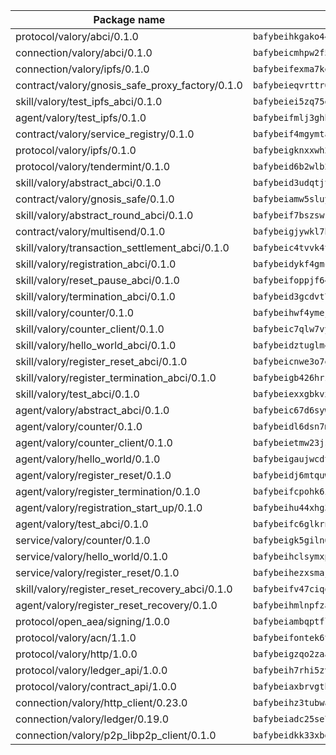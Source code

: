 | Package name                                                  | Package hash                                                  |
| ------------------------------------------------------------- | ------------------------------------------------------------- |
| protocol/valory/abci/0.1.0                                    | `bafybeihkgako44fzgurcv4hgbems4ptdtosae4lopnnr75eczb6kx3x2lm` |
| connection/valory/abci/0.1.0                                  | `bafybeicmhpw2f5c3vds6lwlv2q4fa5nd6zonnvgdretrwfly7ylpiofdqq` |
| connection/valory/ipfs/0.1.0                                  | `bafybeifexma7kexkx3mcvgdi5i2f2oyq26fezadb6yfztspq4ky64tcmnm` |
| contract/valory/gnosis_safe_proxy_factory/0.1.0               | `bafybeieqvrttr6fiidrzab5t2toyewixqg7oayvdo64sidi33ouro5ixdu` |
| skill/valory/test_ipfs_abci/0.1.0                             | `bafybeiei5zq75ebogael3c74rlepxh5fnge3o7iplpdzse3xp5uhck5spm` |
| agent/valory/test_ipfs/0.1.0                                  | `bafybeifmlj3ghbjzkvxh4l62ii6q4lveo4ipj63agt64cauqiy2t4dynw4` |
| contract/valory/service_registry/0.1.0                        | `bafybeif4mgymtachjdhyzemxp7oj2i7itusjvrsxw7cheuvhtypizutu5e` |
| protocol/valory/ipfs/0.1.0                                    | `bafybeigknxxwh2xts7ijbacils4a4cgq7jhcdvwahshbw22zw5hnncsfla` |
| protocol/valory/tendermint/0.1.0                              | `bafybeid6b2wlb24g6d3godmqms44qvnpkhlvb27icotuobvnscmdmlhaha` |
| skill/valory/abstract_abci/0.1.0                              | `bafybeid3udqtjtl4txht2z3tm3z3mr2nqtoddtno3u3urxjqjbbpqeelli` |
| contract/valory/gnosis_safe/0.1.0                             | `bafybeiamw5sluyueflxsvzukmayctl3ijc76fx5twstwnc7ons6lw2goa4` |
| skill/valory/abstract_round_abci/0.1.0                        | `bafybeif7bszswk72wuvlrdcrw2rlap5q5ytmrs3ji5zlukkun2qlfir5wa` |
| contract/valory/multisend/0.1.0                               | `bafybeigjywkl7hydjsrkogob3xebj2ifhqwmfhhxoeyrndzhhxi5u6amey` |
| skill/valory/transaction_settlement_abci/0.1.0                | `bafybeic4tvvk4t64l5cl4wo7q5ey4haovlnkl4dmivpyncousokhgyktte` |
| skill/valory/registration_abci/0.1.0                          | `bafybeidykf4gmczbbefheithkcz5ijazgevemc3ko3bdklkm3bfnxfinoq` |
| skill/valory/reset_pause_abci/0.1.0                           | `bafybeifoppjf64n2wy7qra2tugh7444uisrqdrqbsqm4bfnfmk5bwbeux4` |
| skill/valory/termination_abci/0.1.0                           | `bafybeid3gcdvt7a7ytpycakhz6trejzcimzvpldgrevctiwak4yhi6uo2y` |
| skill/valory/counter/0.1.0                                    | `bafybeihwf4ymejsriovlv3qqwyf3bkjifsb4ssaogwdgvs37dbwltoj27u` |
| skill/valory/counter_client/0.1.0                             | `bafybeic7qlw7vyovllmu35rb3cag4afduemo6ulr7sfkxtwtrjhlb2a5cq` |
| skill/valory/hello_world_abci/0.1.0                           | `bafybeidztuglm4zjeamp7sxiitkvrfpdicu7pog3wfstkbyqdnnevcr62m` |
| skill/valory/register_reset_abci/0.1.0                        | `bafybeicnwe3o7eq2eocpwvbisjdhrrjskirx5oc7qzqfqusb7na6xxrt44` |
| skill/valory/register_termination_abci/0.1.0                  | `bafybeigb426hrz563pru6h5kidkndlft7ytbjx7paaylwd6wtfvuqcspem` |
| skill/valory/test_abci/0.1.0                                  | `bafybeiexxgbkvxn2sviorkp4h2vxdpbkspr5jkoyoanatef3bagm5fuvfi` |
| agent/valory/abstract_abci/0.1.0                              | `bafybeic67d6sywf6wrmsdlg77rnrm26gdwmmdatvphthbfoqfokpvb6ik4` |
| agent/valory/counter/0.1.0                                    | `bafybeidl6dsn7m7hyv6euvtk4lwffehd4qhru25aeud65rvm5lsfgvqzfy` |
| agent/valory/counter_client/0.1.0                             | `bafybeietmw23jsfhwehuuzomutpxkydylfr7cynmpqrzcxmae2r62lst6e` |
| agent/valory/hello_world/0.1.0                                | `bafybeigaujwcdtd4qw6vr22q6np2exgo5ugqivblgxmdul4kx5lqen6w64` |
| agent/valory/register_reset/0.1.0                             | `bafybeidj6mtquwjudycovun2tivj76aqx75aaqjq6wdwwph7gl3tx2nxsi` |
| agent/valory/register_termination/0.1.0                       | `bafybeifcpohk6i3agwsab5t6s3xbqodqole3fe2qqpnr7sph2rzvsqo7uy` |
| agent/valory/registration_start_up/0.1.0                      | `bafybeihu44xhg32nyhhbvg3rnsm7mtpcfyfp7vyv42oqz2myg5qfwhu37y` |
| agent/valory/test_abci/0.1.0                                  | `bafybeifc6glkrnvnjk4myyhofrugzwzzcuvqtfwioxauhbuhn7qe6pp4iu` |
| service/valory/counter/0.1.0                                  | `bafybeigk5giln64ynqdhbj5yxaazu5xpgkdfzdsjlfklaab45ulfovsw4i` |
| service/valory/hello_world/0.1.0                              | `bafybeihclsymxpd2g5dnipt6ztjuerzyvitt5vnazawgc3tnkf5fdwjuca` |
| service/valory/register_reset/0.1.0                           | `bafybeihezxsmaj3xxjlr4gxsytabvxr3lsyxinbzzhgpbgh7bpxxmmlijy` |
| skill/valory/register_reset_recovery_abci/0.1.0               | `bafybeifv47ciqqffobjmm6fi5qac4lgju23l2hrrzdv3y3jqe3re5qclxa` |
| agent/valory/register_reset_recovery/0.1.0                    | `bafybeihmlnpfzavgj5aaalchsrwco6h3oduzuk33euntbl4angp7ovaau4` |
| protocol/open_aea/signing/1.0.0                               | `bafybeiambqptflge33eemdhis2whik67hjplfnqwieoa6wblzlaf7vuo44` |
| protocol/valory/acn/1.1.0                                     | `bafybeifontek6tvaecatoauiule3j3id6xoktpjubvuqi3h2jkzqg7zh7a` |
| protocol/valory/http/1.0.0                                    | `bafybeigzqo2zaakcjtzzsm6dh4x73v72xg6ctk6muyp5uq5ueb7y34fbxy` |
| protocol/valory/ledger_api/1.0.0                              | `bafybeih7rhi5zvfvwakx5ifgxsz2cfipeecsh7bm3gnudjxtvhrygpcftq` |
| protocol/valory/contract_api/1.0.0                            | `bafybeiaxbrvgtbdrh4lslskuxyp4awyr4whcx3nqq5yrr6vimzsxg5dy64` |
| connection/valory/http_client/0.23.0                          | `bafybeihz3tubwado7j3wlivndzzuj3c6fdsp4ra5r3nqixn3ufawzo3wii` |
| connection/valory/ledger/0.19.0                               | `bafybeiadc25se7dgnn4mufztwpzdono4xsfs45qknzdqyi3gckn6ccuv44` |
| connection/valory/p2p_libp2p_client/0.1.0                     | `bafybeidkk33xbga54szmitk6uwsi3ef56hbbdbuasltqtiyki34hgfpnxa` |
